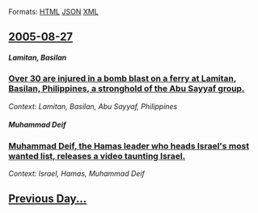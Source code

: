 
Formats: [HTML](2005/08/27/index.html)  [JSON](2005/08/27/index.json)  [XML](2005/08/27/index.xml)  

## [2005-08-27](/news/2005/08/27/index.md)

##### Lamitan, Basilan
### [ Over 30 are injured in a bomb blast on a ferry at Lamitan, Basilan, Philippines, a stronghold of the Abu Sayyaf group. ](/news/2005/08/27/over-30-are-injured-in-a-bomb-blast-on-a-ferry-at-lamitan-basilan-philippines-a-stronghold-of-the-abu-sayyaf-group.md)
_Context: Lamitan, Basilan, Abu Sayyaf, Philippines_

##### Muhammad Deif
### [ Muhammad Deif, the Hamas leader who heads Israel's most wanted list, releases a video taunting Israel. ](/news/2005/08/27/muhammad-deif-the-hamas-leader-who-heads-israel-s-most-wanted-list-releases-a-video-taunting-israel.md)
_Context: Israel, Hamas, Muhammad Deif_

## [Previous Day...](/news/2005/08/26/index.md)

